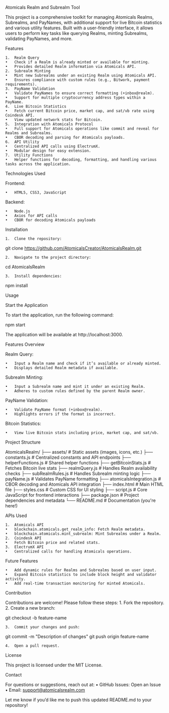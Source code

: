 Atomicals Realm and Subrealm Tool

This project is a comprehensive toolkit for managing Atomicals Realms, Subrealms, and PayNames, with additional support for live Bitcoin statistics and various utility features. Built with a user-friendly interface, it allows users to perform key tasks like querying Realms, minting Subrealms, validating PayNames, and more.

Features

	1.	Realm Query
	•	Check if a Realm is already minted or available for minting.
	•	Provides detailed Realm information via Atomicals API.
	2.	Subrealm Minting
	•	Mint new Subrealms under an existing Realm using Atomicals API.
	•	Ensures compliance with custom rules (e.g., Bitwork, payment requirements).
	3.	PayName Validation
	•	Validate PayNames to ensure correct formatting (+inbox@realm).
	•	Support for multiple cryptocurrency address types within a PayName.
	4.	Live Bitcoin Statistics
	•	Fetch current Bitcoin price, market cap, and sat/vb rate using Coindesk API.
	•	View updated network stats for Bitcoin.
	5.	Integration with Atomicals Protocol
	•	Full support for Atomicals operations like commit and reveal for Realms and Subrealms.
	•	CBOR decoding and parsing for Atomicals payloads.
	6.	API Utility
	•	Centralized API calls using ElectrumX.
	•	Modular design for easy extension.
	7.	Utility Functions
	•	Helper functions for decoding, formatting, and handling various tasks across the application.

Technologies Used

Frontend:

	•	HTML5, CSS3, JavaScript

Backend:

	•	Node.js
	•	Axios for API calls
	•	CBOR for decoding Atomicals payloads

Installation

	1.	Clone the repository:

git clone https://github.com/AtomicalsCreator/AtomicalsRealm.git


	2.	Navigate to the project directory:

cd AtomicalsRealm


	3.	Install dependencies:

npm install

Usage

Start the Application

To start the application, run the following command:

npm start

The application will be available at http://localhost:3000.

Features Overview

Realm Query:

	•	Input a Realm name and check if it’s available or already minted.
	•	Displays detailed Realm metadata if available.

Subrealm Minting:

	•	Input a Subrealm name and mint it under an existing Realm.
	•	Adheres to custom rules defined by the parent Realm owner.

PayName Validation:

	•	Validate PayName format (+inbox@realm).
	•	Highlights errors if the format is incorrect.

Bitcoin Statistics:

	•	View live Bitcoin stats including price, market cap, and sat/vb.

Project Structure

AtomicalsRealm/
├── assets/               # Static assets (images, icons, etc.)
├── constants.js          # Centralized constants and API endpoints
├── helperFunctions.js    # Shared helper functions
├── getBitcoinStats.js    # Fetches Bitcoin live stats
├── realmQuery.js         # Handles Realm availability checks
├── subRealmRules.js      # Handles Subrealm minting logic
├── payName.js            # Validates PayName formatting
├── atomicalsIntegration.js # CBOR decoding and Atomicals API integration
├── index.html            # Main HTML file
├── styles.css            # Custom CSS for UI styling
├── script.js             # Core JavaScript for frontend interactions
├── package.json          # Project dependencies and metadata
└── README.md             # Documentation (you're here!)

APIs Used

	1.	Atomicals API
	•	blockchain.atomicals.get_realm_info: Fetch Realm metadata.
	•	blockchain.atomicals.mint_subrealm: Mint Subrealms under a Realm.
	2.	Coindesk API
	•	Fetch Bitcoin price and related stats.
	3.	ElectrumX API
	•	Centralized calls for handling Atomicals operations.

Future Features

	•	Add dynamic rules for Realms and Subrealms based on user input.
	•	Expand Bitcoin statistics to include block height and validator activity.
	•	Add real-time transaction monitoring for minted Atomicals.

Contribution

Contributions are welcome! Please follow these steps:
	1.	Fork the repository.
	2.	Create a new branch:

git checkout -b feature-name


	3.	Commit your changes and push:

git commit -m "Description of changes"
git push origin feature-name


	4.	Open a pull request.

License

This project is licensed under the MIT License.

Contact

For questions or suggestions, reach out at:
	•	GitHub Issues: Open an Issue
	•	Email: support@atomicalsrealm.com

Let me know if you’d like me to push this updated README.md to your repository!